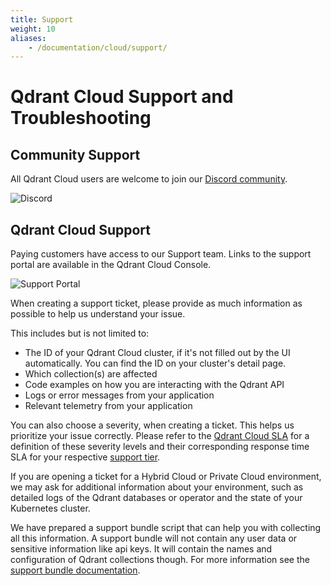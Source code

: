 ```yaml
---
title: Support
weight: 10
aliases:
    - /documentation/cloud/support/
---
```


# Qdrant Cloud Support and Troubleshooting

## Community Support

All Qdrant Cloud users are welcome to join our [Discord community](https://qdrant.to/discord/).

![Discord](/documentation/cloud/discord.png)

## Qdrant Cloud Support

Paying customers have access to our Support team. Links to the support portal are available in the Qdrant Cloud Console. 

![Support Portal](/documentation/cloud/support-portal.png)

When creating a support ticket, please provide as much information as possible to help us understand your issue.

This includes but is not limited to:

* The ID of your Qdrant Cloud cluster, if it's not filled out by the UI automatically. You can find the ID on your cluster's detail page.
* Which collection(s) are affected
* Code examples on how you are interacting with the Qdrant API
* Logs or error messages from your application
* Relevant telemetry from your application

You can also choose a severity, when creating a ticket. This helps us prioritize your issue correctly. Please refer to the [Qdrant Cloud SLA](https://qdrant.to/sla/) for a definition of these severity levels and their corresponding response time SLA for your respective [support tier](/documentation/cloud/enterprise/).

If you are opening a ticket for a Hybrid Cloud or Private Cloud environment, we may ask for additional information about your environment, such as detailed logs of the Qdrant databases or operator and the state of your Kubernetes cluster.

We have prepared a support bundle script that can help you with collecting all this information. A support bundle will not contain any user data or sensitive information like api keys. It will contain the names and configuration of Qdrant collections though. For more information see the [support bundle documentation](https://github.com/qdrant/qdrant-cloud-support-tools/tree/main/hybrid-cloud-support-bundle).
